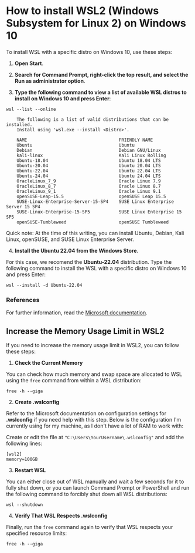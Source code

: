 # How to install WSL2 (Windows Subsystem for Linux 2) on Windows 10

To install WSL with a specific distro on Windows 10, use these steps:

1. **Open Start**.

2. **Search for Command Prompt, right-click the top result, and select the Run as administrator option**.

3. **Type the following command to view a list of available WSL distros to install on Windows 10 and press Enter**:
```
wsl --list --online

	The following is a list of valid distributions that can be installed.
	Install using 'wsl.exe --install <Distro>'.

	NAME                                   FRIENDLY NAME
	Ubuntu                                 Ubuntu
	Debian                                 Debian GNU/Linux
	kali-linux                             Kali Linux Rolling
	Ubuntu-18.04                           Ubuntu 18.04 LTS
	Ubuntu-20.04                           Ubuntu 20.04 LTS
	Ubuntu-22.04                           Ubuntu 22.04 LTS
	Ubuntu-24.04                           Ubuntu 24.04 LTS
	OracleLinux_7_9                        Oracle Linux 7.9
	OracleLinux_8_7                        Oracle Linux 8.7
	OracleLinux_9_1                        Oracle Linux 9.1
	openSUSE-Leap-15.5                     openSUSE Leap 15.5
	SUSE-Linux-Enterprise-Server-15-SP4    SUSE Linux Enterprise Server 15 SP4
	SUSE-Linux-Enterprise-15-SP5           SUSE Linux Enterprise 15 SP5
	openSUSE-Tumbleweed                    openSUSE Tumbleweed
```
Quick note: At the time of this writing, you can install Ubuntu, Debian, Kali Linux, openSUSE, and SUSE Linux Enterprise Server.

4. **Install the Ubuntu 22.04 from the Windows Store**.

For this case, we recomend the **Ubuntu-22.04** distribution. Type the following command to install the WSL with a specific distro on Windows 10 and press Enter:
```
wsl --install -d Ubuntu-22.04
```

### References

For further information, read the [Microsoft documentation](https://learn.microsoft.com/en-us/windows/wsl/install).

<!--
https://pureinfotech.com/install-windows-subsystem-linux-2-windows-10/#install_wsl_command_2004_windows10
https://ubuntu.com/tutorials/install-ubuntu-on-wsl2-on-windows-11-with-gui-support#1-overview
https://linuxconfig.org/ubuntu-22-04-on-wsl-windows-subsystem-for-linux

-->



## Increase the Memory Usage Limit in WSL2

If you need to increase the memory usage limit in WSL2, you can follow these steps:

1. **Check the Current Memory**

You can check how much memory and swap space are allocated to WSL using the `free` command from within a WSL distribution:

```
free -h --giga
```

2. **Create .wslconfig**

Refer to the Microsoft documentation on configuration settings for **.wslconfig** if you need help with this step. Below is the configuration I'm currently using for my machine, as I don't have a lot of RAM to work with:

Create or edit the file at `"C:\Users\YourUsername\.wslconfig"` and add the following lines:

```
[wsl2]
memory=100GB
```

3. **Restart WSL**

You can either close out of WSL manually and wait a few seconds for it to fully shut down, or you can launch Command Prompt or PowerShell and run the following command to forcibly shut down all WSL distributions:

```
wsl --shutdown
```

4. **Verify That WSL Respects .wslconfig**

Finally, run the `free` command again to verify that WSL respects your specified resource limits:

```
free -h --giga
```

<!-- 

### References

https://www.aleksandrhovhannisyan.com/blog/limiting-memory-usage-in-wsl-2/

-->
